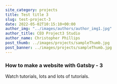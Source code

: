 ```yaml
---
site_category: projects
title: Test title 3
slug: test-project-3
date: 2022-05-02T10:15:10+00:00
author_img: "../images/authors/author_img1.jpg"
author_title: CEO Project3 Studio
author_name: Christopher Phillips
post_thumb: ../images/projects/sampleThumb.jpg
post_banner: ../images/projects/sampleThumb.jpg
---
```


### How to make a website with Gatsby - 3

Watch tutorials, lots and lots of tutorials.
